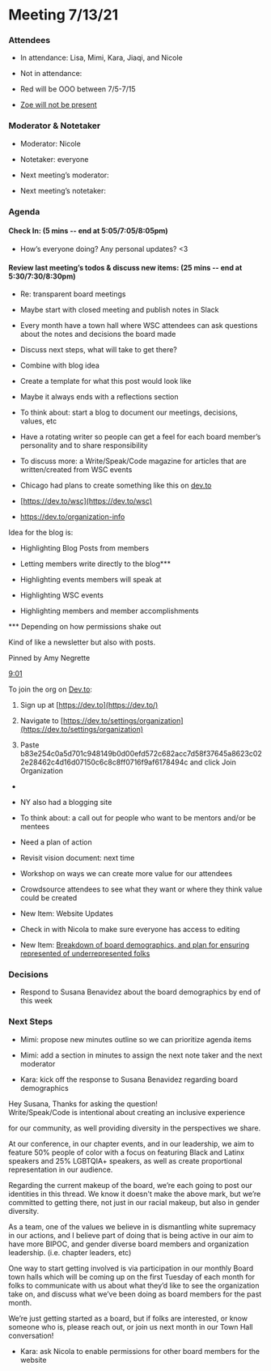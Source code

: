 # Meeting 7/13/21

### Attendees

-   In attendance: Lisa, Mimi, Kara, Jiaqi, and Nicole
    
-   Not in attendance: 
    

-   Red will be OOO between 7/5-7/15
    
-   [Zoe will not be present](https://wsccommunity.slack.com/archives/C01R1ESBNKF/p1626116373001900)
    

### Moderator & Notetaker

-   Moderator: Nicole
    
-   Notetaker: everyone
    
-   Next meeting’s moderator: 
    
-   Next meeting’s notetaker: 
    

### Agenda

#### Check In: (5 mins -- end at 5:05/7:05/8:05pm)

-   How’s everyone doing? Any personal updates? <3
    

#### Review last meeting’s todos & discuss new items: (25 mins -- end at 5:30/7:30/8:30pm)

-   Re: transparent board meetings
    

-   Maybe start with closed meeting and publish notes in Slack
    
-   Every month have a town hall where WSC attendees can ask questions about the notes and decisions the board made
    

-   Discuss next steps, what will take to get there?
    
-   Combine with blog idea
    
-   Create a template for what this post would look like
    
-   Maybe it always ends with a reflections section
    

-   To think about: start a blog to document our meetings, decisions, values, etc
    

-   Have a rotating writer so people can get a feel for each board member’s personality and to share responsibility
    

-   To discuss more: a Write/Speak/Code magazine for articles that are written/created from WSC events
    

-   Chicago had plans to create something like this on [dev.to](https://dev.to/)
    
-   [https://dev.to/wsc](https://dev.to/wsc)
    

-   https://dev.to/organization-info
    

Idea for the blog is:

-   Highlighting Blog Posts from members
    
-   Letting members write directly to the blog***
    
-   Highlighting events members will speak at
    
-   Highlighting WSC events
    
-   Highlighting members and member accomplishments
    

*** Depending on how permissions shake out

Kind of like a newsletter but also with posts.

Pinned by Amy Negrette

[9:01](https://wsccommunity.slack.com/archives/G7W6WFT0W/p1602165711008900)

To join the org on [Dev.to](http://dev.to/):

1. Sign up at [https://dev.to](https://dev.to/)

2. Navigate to [https://dev.to/settings/organization](https://dev.to/settings/organization)

3. Paste b83e254c0a5d701c948149b0d00efd572c682acc7d58f37645a8623c022e28462c4d16d07150c6c8c8ff0716f9af6178494c and click Join Organization

-     
    

-   NY also had a blogging site
    

-   To think about: a call out for people who want to be mentors and/or be mentees
    

-   Need a plan of action 
    

-   Revisit vision document: next time
    

-   Workshop on ways we can create more value for our attendees 
    
-   Crowdsource attendees to see what they want or where they think value could be created
    

-   New Item: Website Updates
    

-   Check in with Nicola to make sure everyone has access to editing
    

-   New Item: [Breakdown of board demographics, and plan for ensuring represented of underrepresented folks](https://wsccommunity.slack.com/archives/C01R1ESBNKF/p1626093243000100) 
    

### Decisions

-   Respond to Susana Benavidez about the board demographics by end of this week
    

### Next Steps

-   Mimi: propose new minutes outline so we can prioritize agenda items
    
-   Mimi: add a section in minutes to assign the next note taker and the next moderator
    
-   Kara: kick off the response to Susana Benavidez regarding board demographics
    

Hey Susana, Thanks for asking the question!  
Write/Speak/Code is intentional about creating an inclusive experience

for our community, as well providing diversity in the perspectives we share.

At our conference, in our chapter events, and in our leadership, we aim to feature 50% people of color with a focus on featuring Black and Latinx speakers and 25% LGBTQIA+ speakers, as well as create proportional representation in our audience. 

  
Regarding the current makeup of the board, we’re each going to post our identities in this thread. We know it doesn't make the above mark, but we’re committed to getting there, not just in our racial makeup, but also in gender diversity.

  
As a team, one of the values we believe in is dismantling white supremacy in our actions, and I believe part of doing that is being active in our aim to have more BIPOC, and gender diverse board members and organization leadership. (i.e. chapter leaders, etc)  
  
One way to start getting involved is via participation in our monthly Board town halls which will be coming up on the first Tuesday of each month for folks to communicate with us about what they’d like to see the organization take on, and discuss what we’ve been doing as board members for the past month.  
  
We’re just getting started as a board, but if folks are interested, or know someone who is, please reach out, or join us next month in our Town Hall conversation!

  

-   Kara: ask Nicola to enable permissions for other board members for the website